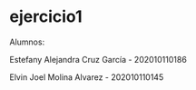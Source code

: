 # ejercicio1

Alumnos:

Estefany Alejandra Cruz García - 202010110186 

Elvin Joel Molina Alvarez - 202010110145
